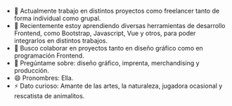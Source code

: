 



- 🔭 Actualmente trabajo en distintos proyectos como freelancer tanto de forma individual como grupal.  
- 🌱 Recientemente estoy aprendiendo diversas herramientas de desarrollo Frontend, como Bootstrap, Javascript, Vue y otros, para poder integrarlos en distintos trabajos.
- 👯 Busco colaborar en proyectos tanto en diseño gráfico como en programación Frontend.       
- 💬 Pregúntame sobre: diseño gráfico, imprenta, merchandising y producción.
- 😄 Pronombres: Ella.
- ⚡ Dato curioso: Amante de las artes, la naturaleza, jugadora ocasional y rescatista de animalitos.     

